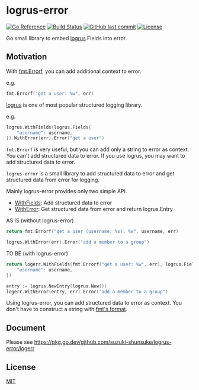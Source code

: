 # logrus-error

[![Go Reference](https://pkg.go.dev/badge/github.com/suzuki-shunsuke/logrus-error.svg)](https://pkg.go.dev/github.com/suzuki-shunsuke/logrus-error)
[![Build Status](https://github.com/suzuki-shunsuke/logrus-error/workflows/test/badge.svg)](https://github.com/suzuki-shunsuke/logrus-error/actions)
[![GitHub last commit](https://img.shields.io/github/last-commit/suzuki-shunsuke/logrus-error.svg)](https://github.com/suzuki-shunsuke/logrus-error)
[![License](http://img.shields.io/badge/license-mit-blue.svg?style=flat-square)](https://raw.githubusercontent.com/suzuki-shunsuke/logrus-error/main/LICENSE)

Go small library to embed [logrus](https://github.com/sirupsen/logrus).Fields into error.

## Motivation

With [fmt.Errorf](https://pkg.go.dev/fmt#Errorf), you can add additional context to error.

e.g.

```go
fmt.Errorf("get a user: %w", err)
```

[logrus](https://github.com/sirupsen/logrus) is one of most popular structured logging library.

e.g.

```go
logrus.WithFields(logrus.Fields{
	"username": username,
}).WithError(err).Error("get a user")
```

`fmt.Errorf` is very useful, but you can add only a string to error as context. You can't add structured data to error.
If you use logrus, you may want to add structured data to error.

`logrus-error` is a small library to add structured data to error and get structured data from error for logging.

Mainly logrus-error provides only two simple API.

* [WithFields](https://pkg.go.dev/github.com/suzuki-shunsuke/logrus-error/logerr#WithFields): Add structured data to error
* [WithError](https://pkg.go.dev/github.com/suzuki-shunsuke/logrus-error/logerr#WithError): Get structured data from error and return logrus.Entry

AS IS (without logrus-error)

```go
return fmt.Errorf("get a user (username: %s): %w", username, err)
```

```go
logrus.WithError(err).Error("add a member to a group")
```

TO BE (with logrus-error)

```go
return logerr.WithFields(fmt.Errorf("get a user: %w", err), logrus.Fields{
	"username": username,
})
```

```go
entry := logrus.NewEntry(logrus.New())
logerr.WithError(entry, err).Error("add a member to a group")
```

Using logrus-error, you can add structured data to error as context. You don't have to construct a string with [fmt's format](https://pkg.go.dev/fmt#hdr-Printing).

## Document

Please see https://pkg.go.dev/github.com/suzuki-shunsuke/logrus-error/logerr

## License

[MIT](LICENSE)
